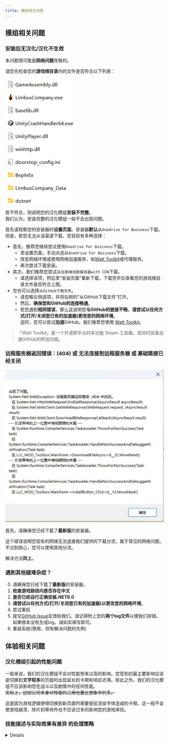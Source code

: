 ```yaml
---
title: 模组常见问题
---
```


## 模组相关问题

### 安装后无汉化/汉化不生效
本问题很可能是**网络问题**导致的。

请您先检查您的**游戏根目录**内的文件是否符合以下列表：

![image](/img/page/BIEfiles.png)

若不符合，则说明您的汉化模组**安装不完整**。  
我们认为，安装完整的汉化模组一般不会出现问题。

首先请观察您的安装器的**设置页面**。安装器**默认**从```Onedrive For Business```下载。  
但是，若您无法从该渠道下载，您目前有多种选择：
- 首先，推荐您继续尝试使用```Onedrive For Business```下载。
  - 至设置页面，手动点选从```Onedrive For Business```下载。
  - 改变网络环境或使用网络加速服务，如[Watt Toolkit](https://steampp.net/)或代理服务。
  - 再次尝试下载安装。
- 其次，我们推荐您尝试从```拉斯维加斯服务器with CDN```下载。
  - 请选择该项，然后至“安装页面”重新下载，下载完毕后查看您的游戏根目录文件是否符合上图。
- 您也可以选择```从GitHub下载文件```。  
  - 请忽略左侧选项，并将右侧的“从GitHub下载文件”打开。
  - 然后，**确保您和GitHub的连接畅通**。
  - 若您遇到**相同错误**，那么这说明您**与GitHub的链接不畅**。**请尝试以任何方式(打开/关闭您已有的加速器)更改您的网络环境**。  
这时，您可以尝试**加速**GitHub。我们推荐您使用 [Watt Toolkit](https://steampp.net/)。
> 「Watt Toolkit」是一个开源跨平台的多功能 Steam 工具箱。其同时具备加速GitHub的附加功能。

### 远程服务器返回错误：(404) 或 无法连接到远程服务器 或 基础链接已经关闭
![image](/img/page/err404.jpg)

首先，请确保您已经下载了**最新版**的安装器。

这个错误说明您现有的网络无法连接我们提供的下载分流，属于常见的网络问题。不过别担心，您可以使用其他分流。

解决方法**同上**。

### 遇到其他疑难杂症？
0. 请确保您已经下载了**最新版**的安装器。
1. **检查游戏路径内是否存在中文**
2. **是否已经自行正确安装.NET6.0**
3. **请尝试以任何方式(打开/关闭您已有的加速器)以更改您的网络环境**。
4. 尝试重启
5. 提交[GitHub Issue](https://github.com/LocalizeLimbusCompany/LocalizeLimbusCompany/issues)反馈给我们。请记得附上您的**两个log文件**以便我们排错。如果根本没有生成log，请如实填写即可。
6. 重装系统(慎用，但有解决问题的先例)

## 体验相关问题
<!--
### 汉化文字不完整——口口口
导致汉化文字不完整的原因仅有字库安装不正确这一唯一原因。字库是您在Mods文件夹下找到的tmpchinesefont文件。

您可以：
- 在确保网路通畅的情况下重启MelonLoader，使其自行完成配置。
- 检查您的字库是否存在未更新的新版本。
- 手动或自动重装tmpchinesefont。您可至[Release](https://github.com/LocalizeLimbusCompany/LLC_ChineseFontAsset/releases)获取最新版的字库文件。

如果您发现这个错误并没有大范围出现，而是在特定位置的**不**常用字出现了该问题，这很可能是我们的字库缺失了所需字体。这个问题仅能由我们解决，也一般会在您反馈后的下一个版本修复。如果您希望向我们反馈任何字库问题，请至[字库Issues](https://github.com/LocalizeLimbusCompany/LLC_ChineseFontAsset/issues)提交一个新的Issue，简短叙述您缺失字体的位置和其前后的文本(最好有截图)来帮助我们查找该字。  
如果您不方便使用GitHub，试试[联系我们](https://www.zeroasso.top/docs/callus)！
-->

### 汉化模组引起的性能问题
一般来说，我们的汉化模组不会对性能带来过高的影响。您受到的最主要影响应该是切换到**文字较多**的页面时出现延长的卡顿和响应迟滞。除此之外，我们的汉化模组不应该影响您在战斗以及剧情中的任何性能。  
~~实际上，边狱公司本身对性能的占用也要比想象中的多。~~

这是因为游戏逻辑使得切换到新页面时需要提前渲染字体造成的卡顿。这一般不会使游戏崩溃，除片刻等待外也不应该过多的影响您的游戏体验。

### 技能描述与实际效果有差异 的处理策略
<details>

![image](/img/page/diffStrat.png)
</details>
